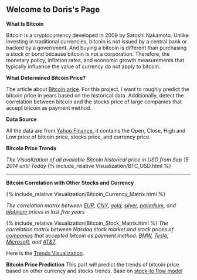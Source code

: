 ## Welcome to Doris's Page

**What Is Bitcoin** 

Bitcoin is a cryptocurrency developed in 2009 by Satoshi Nakamoto. Unlike investing in traditional currencies, bitcoin is not issued by a central bank or backed by a government. And buying a bitcoin is different than purchasing a stock or bond because bitcoin is not a corporation. Therefore, the monetary policy, inflation rates, and economic growth measurements that typically influence the value of currency do not apply to bitcoin. 

**What Determined Bitcoin Price?** 

The article about [Bitcoin price](https://www.thebalance.com/who-sets-bitcoin-s-price-391278). For this project, I want to roughly predict the bitcoin price in years based on the historical data. Additionally, detect the correlation between bitcoin and the stocks price of large companies that accept bitcoin as payment method. 

**Data Source**

All the data are from [Yahoo Finance](https://finance.yahoo.com/), it contains the Open, Close, High and Low price of bitcoin price, stocks price, and currency price. 

**Bitcoin Price Trends**

*The Visualization of all available Bitcoin historical price in USD from Sep 15 2014 until Today* 
{% include_relative Visualization/BTC_USD.html %}

****

**Bitcoin Correlation with Other Stocks and Currency**

{% include_relative Visualization/Bitcoin_Currency_Matrix.html %} 

*The correlation matrix between [EUR](https://finance.yahoo.com/quote/EURUSD=X?p=EURUSD=X&.tsrc=fin-srch), [CNY](https://finance.yahoo.com/quote/CNY=X?p=CNY=X&.tsrc=fin-srch), [gold](https://finance.yahoo.com/quote/GOLD?p=GOLD&.tsrc=fin-srch), [silver](https://finance.yahoo.com/quote/SI=F?p=SI=F&.tsrc=fin-srch), [palladium](https://finance.yahoo.com/quote/PA=F?p=PA=F&.tsrc=fin-srch), and [platinum](https://finance.yahoo.com/quote/PL=F?p=PL=F&.tsrc=fin-srch) prices in last five years*

{% include_relative Visualization/Bitcoin_Stock_Matrix.html %}
*The correlation matrix between Nasdaq stock market and stock prices of [companies](https://www.insidermonkey.com/blog/5-biggest-companies-that-accept-bitcoin-915752/3/) that accepted bitcoin as payment method: [BMW](https://finance.yahoo.com/quote/BMW.DE/history?p=BMW.DE), [Tesla](https://finance.yahoo.com/quote/TSLA?p=TSLA&.tsrc=fin-srch), [Microsoft](https://finance.yahoo.com/quote/MSFT?p=MSFT&.tsrc=fin-srch), and [AT&T](https://finance.yahoo.com/quote/T?p=T&.tsrc=fin-srch).*

Here is the [Trends Visualization](trends.md).

**Bitcoin Price Prediction** 
This part will predict the trends of bitcoin price based on other currency and stocks trends. Base on [stock-to flow model](https://medium.com/@100trillionUSD/modeling-bitcoins-value-with-scarcity-91fa0fc03e25)
